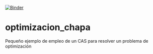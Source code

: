 [![Binder](https://mybinder.org/badge_logo.svg)](https://mybinder.org/v2/gh/aluaces/optimizacion_chapa/master)

# optimizacion_chapa
Pequeño ejemplo de empleo de un CAS para resolver un problema de optimización

